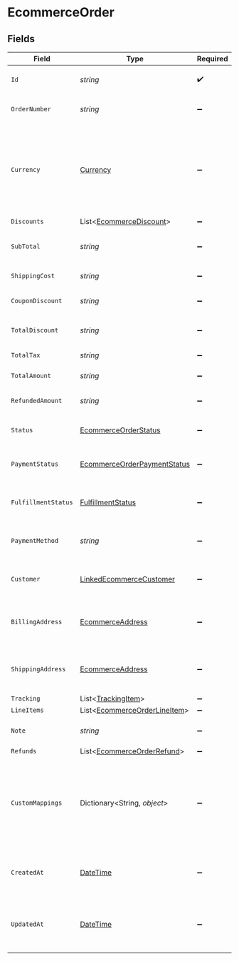 # EcommerceOrder


## Fields

| Field                                                                                                                              | Type                                                                                                                               | Required                                                                                                                           | Description                                                                                                                        | Example                                                                                                                            |
| ---------------------------------------------------------------------------------------------------------------------------------- | ---------------------------------------------------------------------------------------------------------------------------------- | ---------------------------------------------------------------------------------------------------------------------------------- | ---------------------------------------------------------------------------------------------------------------------------------- | ---------------------------------------------------------------------------------------------------------------------------------- |
| `Id`                                                                                                                               | *string*                                                                                                                           | :heavy_check_mark:                                                                                                                 | A unique identifier for an object.                                                                                                 | 12345                                                                                                                              |
| `OrderNumber`                                                                                                                      | *string*                                                                                                                           | :heavy_minus_sign:                                                                                                                 | Order number, if any.                                                                                                              | 123456789                                                                                                                          |
| `Currency`                                                                                                                         | [Currency](../../Models/Components/Currency.md)                                                                                    | :heavy_minus_sign:                                                                                                                 | Indicates the associated currency for an amount of money. Values correspond to [ISO 4217](https://en.wikipedia.org/wiki/ISO_4217). | USD                                                                                                                                |
| `Discounts`                                                                                                                        | List<[EcommerceDiscount](../../Models/Components/EcommerceDiscount.md)>                                                            | :heavy_minus_sign:                                                                                                                 | N/A                                                                                                                                |                                                                                                                                    |
| `SubTotal`                                                                                                                         | *string*                                                                                                                           | :heavy_minus_sign:                                                                                                                 | Sub-total amount, normally before tax.                                                                                             | 45.17                                                                                                                              |
| `ShippingCost`                                                                                                                     | *string*                                                                                                                           | :heavy_minus_sign:                                                                                                                 | Shipping cost, if any.                                                                                                             | 5.17                                                                                                                               |
| `CouponDiscount`                                                                                                                   | *string*                                                                                                                           | :heavy_minus_sign:                                                                                                                 | Coupon discount, if any.                                                                                                           | 5.5                                                                                                                                |
| `TotalDiscount`                                                                                                                    | *string*                                                                                                                           | :heavy_minus_sign:                                                                                                                 | Total discount, if any.                                                                                                            | 5.5                                                                                                                                |
| `TotalTax`                                                                                                                         | *string*                                                                                                                           | :heavy_minus_sign:                                                                                                                 | Total tax, if any.                                                                                                                 | 5.16                                                                                                                               |
| `TotalAmount`                                                                                                                      | *string*                                                                                                                           | :heavy_minus_sign:                                                                                                                 | Total amount due.                                                                                                                  | 50.17                                                                                                                              |
| `RefundedAmount`                                                                                                                   | *string*                                                                                                                           | :heavy_minus_sign:                                                                                                                 | Refunded amount, if any.                                                                                                           | 5.5                                                                                                                                |
| `Status`                                                                                                                           | [EcommerceOrderStatus](../../Models/Components/EcommerceOrderStatus.md)                                                            | :heavy_minus_sign:                                                                                                                 | Current status of the order.                                                                                                       | active                                                                                                                             |
| `PaymentStatus`                                                                                                                    | [EcommerceOrderPaymentStatus](../../Models/Components/EcommerceOrderPaymentStatus.md)                                              | :heavy_minus_sign:                                                                                                                 | Current payment status of the order.                                                                                               | paid                                                                                                                               |
| `FulfillmentStatus`                                                                                                                | [FulfillmentStatus](../../Models/Components/FulfillmentStatus.md)                                                                  | :heavy_minus_sign:                                                                                                                 | Current fulfillment status of the order.                                                                                           | shipped                                                                                                                            |
| `PaymentMethod`                                                                                                                    | *string*                                                                                                                           | :heavy_minus_sign:                                                                                                                 | Payment method used for this order.                                                                                                | credit_card                                                                                                                        |
| `Customer`                                                                                                                         | [LinkedEcommerceCustomer](../../Models/Components/LinkedEcommerceCustomer.md)                                                      | :heavy_minus_sign:                                                                                                                 | The customer this entity is linked to.                                                                                             |                                                                                                                                    |
| `BillingAddress`                                                                                                                   | [EcommerceAddress](../../Models/Components/EcommerceAddress.md)                                                                    | :heavy_minus_sign:                                                                                                                 | An object representing a shipping or billing address.                                                                              |                                                                                                                                    |
| `ShippingAddress`                                                                                                                  | [EcommerceAddress](../../Models/Components/EcommerceAddress.md)                                                                    | :heavy_minus_sign:                                                                                                                 | An object representing a shipping or billing address.                                                                              |                                                                                                                                    |
| `Tracking`                                                                                                                         | List<[TrackingItem](../../Models/Components/TrackingItem.md)>                                                                      | :heavy_minus_sign:                                                                                                                 | N/A                                                                                                                                |                                                                                                                                    |
| `LineItems`                                                                                                                        | List<[EcommerceOrderLineItem](../../Models/Components/EcommerceOrderLineItem.md)>                                                  | :heavy_minus_sign:                                                                                                                 | N/A                                                                                                                                |                                                                                                                                    |
| `Note`                                                                                                                             | *string*                                                                                                                           | :heavy_minus_sign:                                                                                                                 | Note for the order.                                                                                                                | Special instructions for delivery                                                                                                  |
| `Refunds`                                                                                                                          | List<[EcommerceOrderRefund](../../Models/Components/EcommerceOrderRefund.md)>                                                      | :heavy_minus_sign:                                                                                                                 | N/A                                                                                                                                |                                                                                                                                    |
| `CustomMappings`                                                                                                                   | Dictionary<String, *object*>                                                                                                       | :heavy_minus_sign:                                                                                                                 | When custom mappings are configured on the resource, the result is included here.                                                  |                                                                                                                                    |
| `CreatedAt`                                                                                                                        | [DateTime](https://learn.microsoft.com/en-us/dotnet/api/system.datetime?view=net-5.0)                                              | :heavy_minus_sign:                                                                                                                 | The date and time when the object was created.                                                                                     | 2020-09-30T07:43:32.000Z                                                                                                           |
| `UpdatedAt`                                                                                                                        | [DateTime](https://learn.microsoft.com/en-us/dotnet/api/system.datetime?view=net-5.0)                                              | :heavy_minus_sign:                                                                                                                 | The date and time when the object was last updated.                                                                                | 2020-09-30T07:43:32.000Z                                                                                                           |